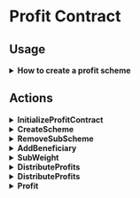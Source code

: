 # Profit Contract

## Usage

<details>

  <summary><b>How to create a profit scheme</b></summary>

Call `CreateScheme` and provide the token symbol you gonna use in this item. Also you can set the `ExpiredPeriodNumber`.

</details>

## Actions

<details>

  <summary><b>InitializeProfitContract</b></summary>

This method will be called once by an inline transaction right after `Profit Contract` get deployed.

### Purpose

Set contract system name of `Token Contract` in order to get its addresses in the future.

### Notes

- Sender must be the owner of `Profit Contract`, which should be the address of `Basic Contract Zero`.

- Contract system names can neither be same nor empty.

- Cannot initialize more than once.

</details>

<details>

  <summary><b>CreateScheme</b></summary>

### Purpose

For anyone to create a `ProfitItem`.

### Notes

- A `ProfitItem` will be identified by a Hash value which called `SchemeId`. This Hash value is calculated
  from `TransactionId` of `CreateScheme` transction and the address of `Profit Contract`.

- To create a `ProfitItem`, the creator need to provide its binded token symbol. Like for item `Treasury` created
  by `AElf Consensus Contract`, the binded token symbol is `ELF`.

- `ExpiredPeriodNumber` is optional.

- `CurrentPeriod` will start from 1, and increase every time when the creator call `ReleaseProfits` in the future.

</details>

<details>

  <summary><b>RemoveSubScheme</b></summary>

### Purpose

For a profit scheme `Creator` to register a `SubProfitScheme` to one `ProfitScheme` he created before.

### Notes

- Sender must be the `Creator` of the `ProfitItem` to register to.

- To register a `ProfitItem` as `SubProfitItem`, sender should provide `SchemeId`s of two `ProfitItem`s and the `Shares`
  of `SubProfitItem`.

- This method will actually call `AddBeneficiary` to add the `Shares` of `SubProfitItem`.

- Also, the `SchemeId` of `SubProfitItem` will be recorded to `ProfitItem`.

</details>

<details>

  <summary><b>AddBeneficiary</b></summary>

### Purpose

For a profit scheme `Creator` to add an Address to receive profits of one `ProfitItem` he created before.

### Notes

- `TotalShares` of this `ProfitItem` will be increased.

- Will add a `ProfitDetail` to record this addition for Beneficiary address to profit from this `ProfitItem` in the
  future.

- Will remove expired `ProfitDetail`s.

</details>

<details>

  <summary><b>SubWeight</b></summary>

### Purpose

For a profit scheme `Creator` to remove an Address to receive profits of one `ProfitItem` he created before.

### Notes

</details>

<details>

  <summary><b>DistributeProfits</b></summary>

### Purpose

For a profit scheme `Creator` to release an amount of profits to a virtual address calculated by `ProfitItem` and
current period number.

If this `ProfitItem` has `SubProfitItem`s, transfer tokens to `SubProfitItem`s' virtual addresses.

### Notes

</details>

<details>

  <summary><b>DistributeProfits</b></summary>

### Purpose

For anyone to add profits to a certain `ProfitItem` of specific period.

### Notes

</details>

<details>

  <summary><b>Profit</b></summary>

### Purpose

For a user to get all available profits from a certain `ProfitItem`.

### Notes

</details>